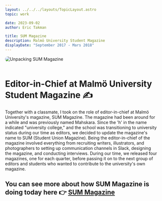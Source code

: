 ```yaml
---
layout: ../../../layouts/TopicLayout.astro
topic: work

date: 2023-09-02
author: Eric Takman

title: SUM Magazine
description: Malmö University Student Magazine
displayDate: "September 2017 - Mars 2018"
---
```


<div class="object-contain h-80">
	<img src="/images/sum.png" alt="Unpacking SUM Magazine" style="border-radius: 1rem; max-height: 100%;">
</div>

<br />

# Editor-in-Chief at Malmö University Student Magazine ✍

Together with a classmate, I took on the role of editor-in-chief at Malmö University's magazine, SUM Magazine. The magazine had been around for a while and was previously named Mahskara. Since the 'h' in the name indicated "university college," and the school was transitioning to university status during our time as editors, we decided to update the magazine's name to SUM (Student Union Magazine). Being the editor-in-chief of the magazine involved everything from recruiting writers, illustrators, and photographers to setting up communication channels in Slack, designing the magazine, and conducting interviews. During our time, we released four magazines, one for each quarter, before passing it on to the next group of editors and students who wanted to contribute to the university's own magazine.

<div class="pt-2"></div>

## You can see more about how SUM Magazine is doing today here 👉 [SUM Magazine](https://www.instagram.com/sum_magazine/)
